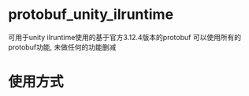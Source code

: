 # protobuf_unity_ilruntime
可用于unity ilruntime使用的基于官方3.12.4版本的protobuf
可以使用所有的protobuf功能, 未做任何的功能删减

# 使用方式
